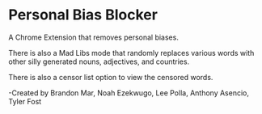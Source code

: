 # Personal Bias Blocker

A Chrome Extension that removes personal biases.

There is also a Mad Libs mode that randomly replaces various words with other silly generated nouns, adjectives, and countries.

There is also a censor list option to view the censored words.

-Created by Brandon Mar, Noah Ezekwugo, Lee Polla, Anthony Asencio, Tyler Fost